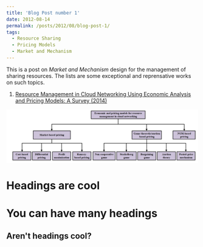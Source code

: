 ```yaml
---
title: 'Blog Post number 1'
date: 2012-08-14
permalink: /posts/2012/08/blog-post-1/
tags:
  - Resource Sharing
  - Pricing Models
  - Market and Mechanism
---
```


This is a post on *Market and Mechanism* design for the management of sharing resources. The lists are some exceptional and reprensative works on such topics. 

1. [Resource Management in Cloud Networking Using Economic Analysis and Pricing Models: A Survey (2014)](https://ieeexplore.ieee.org/abstract/document/7807328)

<img src='/images/PriceModels.png'>

Headings are cool
======

You can have many headings
======

Aren't headings cool?
------
